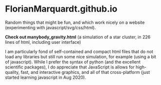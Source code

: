 # FlorianMarquardt.github.io

Random things that might be fun, and which work nicely on a website (experimenting with javascript/svg/css/html). 

**Check out manybody_gravity.html** (a simulation of a star cluster, in 226 lines of html, including user interface)

I am particularly fond of self-contained and compact html files that do not load any libraries but still run some nice simulation, for example (using a bit of javascript). While I prefer the syntax of python (and the excellent scientific packages), I do appreciate that JavaScript is allows for high-quality, fast, and interactive graphics, and all of that cross-platform (just started learning javascript in Aug 2020).

